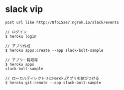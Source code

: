 # slack vip

`post url like http://8fb15ae7.ngrok.io/slack/events`

```
// ログイン
$ heroku login

// アプリ作成
$ heroku apps:create --app slack-bolt-sample

// アプリ一覧取得
$ heroku apps
slack-bolt-sample

// ローカルディレクトリとHerokuアプリを結びつける
$ heroku git:remote --app slack-bolt-sample
```
